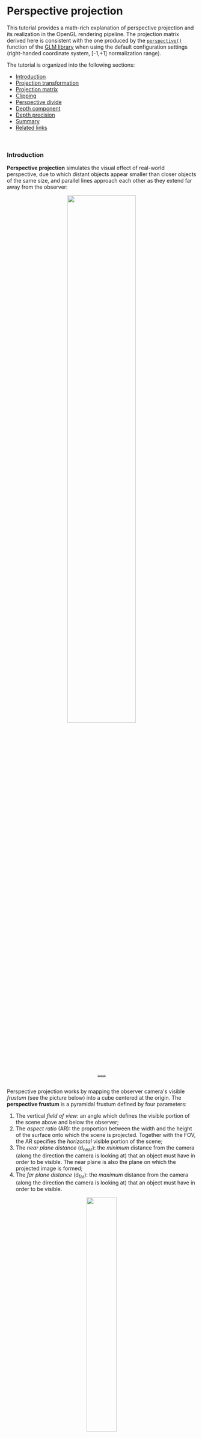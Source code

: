 ﻿# Perspective projection

This tutorial provides a math-rich explanation of perspective projection and its realization in
the OpenGL rendering pipeline.
The projection matrix derived here is consistent with the one produced by the 
[`perspective()`](https://github.com/inviwo/glm/blob/master/glm/ext/matrix_clip_space.inl#L238-L252)
function of the [GLM library](https://github.com/inviwo/glm) when using the default configuration
settings (right-handed coordinate system, [-1,+1] normalization range).

The tutorial is organized into the following sections:

- [Introduction](#Introduction)
- [Projection transformation](#ProjectionTransformation)
- [Projection matrix](#ProjectionMatrix)
- [Clipping](#Clipping)
- [Perspective divide](#PerspectiveDivide)
- [Depth component](#DepthComponent)
- [Depth precision](#DepthPrecision)
- [Summary](#Summary)
- [Related links](#RelatedLinks)

<br/>

<a name="Introduction"></a>
### Introduction

**Perspective projection** simulates the visual effect of real-world perspective, due to which
distant objects appear smaller than closer objects of the same size, and parallel lines approach
each other as they extend far away from the observer:

<div style="text-align:center; font-size:4pt">
    <img width="60%" src="Images/Photos/Railroad.jpg" />
    <br/>
    <a href="https://fspy.io/basics/">(source)</a>
</div>

<br>

Perspective projection works by mapping the observer camera's visible *frustum* (see the picture
below) into a cube centered at the origin. The **perspective frustum** is a pyramidal frustum
defined by four parameters:

1. The vertical *field of view*: an angle which defines the visible portion of the scene above and
below the observer;
2. The *aspect ratio* (AR): the proportion between the width and the height of the surface onto
which the scene is projected. Together with the FOV, the AR specifies the *horizontal* visible
portion of the scene;
3. The *near plane distance* (d<sub>near</sub>): the *minimum* distance from the camera (along the
direction the camera is looking at) that an object must have in order to be visible. The near plane
is also the plane on which the projected image is formed;
4. The *far plane distance* (d<sub>far</sub>): the *maximum* distance from the camera (along the
direction the camera is looking at) that an object must have in order to be visible.

<div style="text-align:center">
    <img width="40%" src="Images/Diagrams/PerspectiveFrustum.png"/>
</div>

<br>

Points that lie within the perspective frustrum defined above will be projected on the rendering
surface; points that lie outside the frustum will be clipped and not visible.

It is worth stressing that in OpenGL's right-handed coordinate system the camera looks down the
**negative** Z axis. Therefore, the Z coordinate of the near and far planes will be equal to
(respectively) **-d<sub>near</sub>** and **-d<sub>far</sub>** rather than d<sub>near</sub> and
d<sub>far</sub>.

<a name="ProjectionTransformation"></a>
### Projection transformation

In order to accomplish the visual effect of real-world perspective, the X and Y coordinates of a
projected point need to be scaled based on that point's distance from the camera. The following
diagram illustrates the geometric relationship between the Y coordinate y<sub>v</sub> of a 
view-space point **p<sub>v</sub>**=(x<sub>v</sub>,y<sub>v</sub>,z<sub>v</sub>) and the Y coordinate
y<sub>near</sub> of **p<sub>v</sub>**'s projection *on the near plane*, which is the plane on which
the projected image is formed:

<div style="text-align:center">
    <img width="50%" src="Images/Diagrams/PerspectiveY.png"/>
</div>

<br>

Once again, keep in mind that z<sub>v</sub>, the Z coordinate of view-space point
**p<sub>v</sub>**, is a *negative* value. Triangle similarity allows determining the value of
y<sub>near</sub>:

<div style="text-align:center">
    <img width="30%" src="Images/Equations/PerspectiveYNear.png"/>
</div>

<br>

<a name="PositiveZValues"></a>
The expression on the right side of equation (1) is well-defined if and only if z<sub>v</sub> is
different from 0 - notice that positive z<sub>v</sub> coordinates would be projected by (1) to
*negated* values of y<sub>near</sub>, thus forming an upside-down image.

In order for OpenGL to deal with projected coordinates in a way that is independent of the size of
the rendering surface, the value obtained in (1) is **normalized** in such a way that visible
coordinates get mapped to the range [-1,+1].
To perform this normalization we must obtain the minimum and maximum Y coordinates of *visible*
points projected on the near plane.
These values are given by the intersection of the near plane and the angular section defined by the
FOV (denoted as 𝛼 in the picture below):

<div style="text-align:center">
    <img width="50%" src="Images/Diagrams/PerspectiveYNormalization.png"/>
</div>

<br>

The y<sub>max</sub> value can be computed from the FOV and the d<sub>near</sub> distance through
simple trigonometry:

<div style="text-align:center">
    <img width="30%" src="Images/Equations/PerspectiveYMax.png"/>
</div>

<br>

Since the vertical view range is symmetrical, y<sub>min</sub> is equal to -y<sub>max</sub>.
Equations (1) and (2) can be combined to obtain the **normalized device coordinate** (NDC)
y<sub>min</sub>:

<div style="text-align:center">
    <img width="65%" src="Images/Equations/PerspectiveYNdc.png"/>
</div>

<br>

The computation of x<sub>near</sub> is similar to the computation of y<sub>near</sub> in equation
(1), yielding the following result:

<div style="text-align:center">
    <img width="30%" src="Images/Equations/PerspectiveXNear.png"/>
</div>

<br/>

Normalization of the X coordinate slightly differs from normalization of the Y coordinate though,
because the X range is not defined by means of an angular range, but rather through a stretching
factor relative to the Y range - the *aspect ratio* (AR), denoted as 𝜌 in formula (5) below:

<div style="text-align:center">
    <img width="30%" src="Images/Equations/PerspectiveXMax.png"/>
</div>

<br/>

The value of x<sub>ndc</sub> can then be obtained by normalizing x<sub>near</sub> just like we did
for y<sub>ndc</sub> in equation (6):

<div style="text-align:center">
    <img width="65%" src="Images/Equations/PerspectiveXNdc.png"/>
</div>

<br>

<a name="ProjectionMatrix"></a>
### Projection matrix

The transformations in equations (3) and (6) are **non-linear**, and as such they cannot be applied
through multiplication by some matrix P; in particular, there is no way to obtain -z<sub>v</sub> as
a divisor for any arbitrary vector **p<sub>v</sub>** through multiplication by the *same* matrix P.
This is unfortunate, because representing linear transformations as matrices allows for efficient
and convenient processing.

We can, however, define a matrix P that *almost* represents transformations (3) and (6) - ignore
the placeholder question marks for the time being, they will be replaced later on:

<div style="text-align:center">
    <img width="22%" src="Images/Equations/PerspectiveXYMatrix.png"/>
</div>

<br>

If we multiply a view-space point **p<sub>v</sub>** (with a fourth component set to 1 for reasons
that will become apparent later on) by P we will get the right side of equations (3) and (6) for X
and Y coordinates *except* for the division by -z<sub>v</sub> (something we will fix
[in a later section](#PerspectiveDivide)):

<div style="text-align:center">
    <img width="30%" src="Images/Equations/PerspectiveXYClipSpace.png"/>
</div>

<br>

Notice that even though the division by -z<sub>v</sub> was not performed, the value -z<sub>v</sub>
has been stored in the fourth component (w<sub>c</sub>) of the resulting clip-space vector.
Because of this, and because of equations (3) and (6), the following fundamental equivalence holds: 

<div style="text-align:center">
    <img width="35%" src="Images/Equations/PerspectiveNdcClipSpaceRelation.png"/>
</div>

<br>

Vector **p<sub>c</sub>**=(x<sub>c</sub>, y<sub>c</sub>, z<sub>c</sub>, w<sub>c</sub>) is called the
**clip space** projection of **p<sub>v</sub>**.
The reason why it is called *clip* space is that these coordinates are used by the GPU to perform
*clipping*.

<a name="Clipping"></a>
### Clipping

Clipping is the operation that determines which portions of a (projected) primitive lie within the
visible NDC unit cube and which do not, and excludes the latter from rendering.
The picture below illustrates the concept for the XY plane, but it is important to keep in mind
that clipping is performed against a 3D *volume*:

<div style="text-align:center">
    <img width="60%" src="Images/Diagrams/Clipping.png"/>
</div>

<br>

It is interesting to observe that clipping can actually cause *new* primitives to be generated, as
is the case for the triangle near the bottom-right corner of the clipping area in the picture
above.

Clipping is an optimization that can significantly speed up the rendering pipeline, but it is not
*just* an optimization.
[As previously discussed](#PositiveZValues), the transformation realized by projection matrix (7)
will project vertices with positive z<sub>v</sub> coordinates (i.e. vertices lying *behind* the
camera) on the near plane with *mirrored* XY coordinates.
Since we do not want objects behind the camera to be displayed on the the screen - let alone
mirrored -, we need to
prevent such points from being further processed by the rendering pipeline - which is exactly what
clipping is for.

As we can see from equation (8), the *negated* value of z<sub>v</sub> is stored in w<sub>c</sub>,
the W component of clip-space point **p<sub>c</sub>**.
We want to clip points with a positive z<sub>v</sub>, i.e. points with a *negative* w<sub>c</sub>;
and since the projection transformation is not defined for w<sub>c</sub>=0, only points with a
*positive* w<sub>c</sub> clip-space coordinate shall eventually be rendered.

Because we constructed matrix (7) with the intent of mapping visible points to the origin-centered
unit cube *in NDC coordinates*, and because - as shown in equation (9) NDC coordinates are obtained
by dividing clip space coordinates by their w<sub>c</sub> component, the following conditions must
be satisfied in order for a point *not* to be clipped:

<div style="text-align:center">
    <img width="57%" src="Images/Equations/PerspectiveClipConditions.png"/>
</div>

<br>

We can see from equation (10) that the clipping volume for a clip-space point is a cube whose size
is equal to the distance from the camera of the corresponding view-space point.

<a name="PerspectiveDivide"></a>
### Perspective divide

When we introduced clip-space coordinates in equation (8) we mentioned that even though the
division by -z<sub>v</sub> was not performed when multiplying the view-space point
**p<sub>v</sub>** by the projection matrix (7), the value -z<sub>v</sub> happened to be stored in
the fourth component (w<sub>c</sub>) of the clip-space projected vector.
Of course this is not by accident: the value of the third element of the last row of matrix (7) has
been set to -1 precisely for this purpose.

The rationale behind this is that with OpenGL the GPU performs the division by w<sub>c</sub>
*implicitly* whenever the fragment shader is fed with (interpolated) vertex coordinates emitted by
the vertex shader.[<sup>1</sup>](#HomogenousCoordinates)
This implicit division by w<sub>c</sub> is called the **perspective divide** and it is only
performed for vertices that have not been clipped.

When combined with matrix P from (7), the perspective divide completes the transformation of
view-space points into their NDC projection:

<div style="text-align:center">
    <img width="35%" src="Images/Equations/PerspectiveXYNdc.png"/>
</div>

<br>

It is easy to verify that the X and Y components on right side of equation (11) do indeed coincide
with the right sides of equations (3) and (6).

Storing the perspective divisor in the w<sub>c</sub> component is something more than just a
convenient trick for realizing the perspective divide: it is a well-known and elegant way of
generalizing Cartesian coordinates to 
<a href="https://en.wikipedia.org/wiki/Homogeneous_coordinates"><i>homogenous coordinates</i></a>.

Our projection matrix (7) is still incomplete though, and so are (as a consequence) the right sides
of equations (8) and (11): we are missing the matrix coefficients that allow computing the
z<sub>ndc</sub> coordinate, also known as the *depth* component.

</br>

<a name="DepthComponent"></a>
### Depth component

Although the z<sub>ndc</sub> coordinate is not used for rendering purposes (after all, points are
rendered on a 2D surface) it is required for
[Z-buffering and depth testing](https://en.wikipedia.org/wiki/Z-buffering).
The purpose of depth testing is to correctly handle the rendering of overlapping primitives that
get projected onto the same XY coordinates on the screen.

After the clip-space coordinates emitted by the vertex shader have been converted to NDC
coordinates through the perspective divide, and assuming those coordinates fall within the unit
cubical range of visible coordinates, the GPU needs to determine whether or not the corresponding
fragment ought to be rendered on the screen.
To make this decision the GPU keeps track, for every fragment, of the NDC Z coordinate of the last
vertex that was rendered on that fragment.
A special buffer with the same width and height of the screen - the **depth buffer** - is used to
store these coordinate values.
If the vertex to be rendered on a given fragment has an NDC Z coordinate which is greater than the
value stored in the depth buffer for that fragment (meaning that it is farther from the camera than
the vertex that was last rendered on the same fragment), the vertex is discarded and does not get
rendered.<sup>[1](#EarlyDepthTesting)</sup>

To obtain the NDC Z coordinate of a projected point, the placeholder question marks in our
perspective matrix (7) need to be replaced with coefficients that would yield the desired values
of z<sub>ndc</sub> after matrix multiplication and perspective divide.
But what are the desired values of z<sub>ndc</sub>, and how to determine the coefficients that
yield them?

First of all, let's start by giving these coefficients a symbolic name. We will use 𝛾 and 𝛿:

<div style="text-align:center">
    <img width="22%" src="Images/Equations/PerspectiveZMatrix.png"/>
</div>

<br>

The question mark on the right side of equation (8) can now be replaced by an expression in terms
of 𝛾 and 𝛿 to represent the clip space coordinate z<sub>c</sub>:

<div style="text-align:center">
    <img width="30%" src="Images/Equations/PerspectiveParametricZClipSpace.png"/>
</div>

<br>

The corresponding NDC coordinate resulting from the perspective divide is then given by:

<div style="text-align:center">
    <img width="30%" src="Images/Equations/PerspectiveParametricZNdc.png"/>
</div>

<br>

Our goal is to find out the values of 𝛾 and 𝛿 that cause the visible Z portion of the frustum (i.e.
the view-space coordinate range [-d<sub>near</sub>, -d<sub>far</sub>]) to be mapped to the NDC
range [-1,+1]. Doing so amounts to resolving the linear system (15) below, where the notation
z<sub>ndc</sub>(-z<sub>near</sub>) is used to denote the right side of equation (14) with the value
of z<sub>v</sub> replaced by -z<sub>near</sub> (similarly for z<sub>v</sub>=-z<sub>far</sub>):

<div style="text-align:center">
    <img width="33%" src="Images/Equations/PerspectiveZNdcLinearSystem.png"/>
</div>

<br>

To solve system (15) we first simplify the signs in the two equations, then we solve the upper
equation for 𝛾 as a function of 𝛿:

<div style="text-align:center">
    <img width="68%" src="Images/Equations/GammaDeltaDerivation1.png"/>
</div>

<br>

We can then replace the value of 𝛾 from (16) in the lower equation and determine the value of 𝛿 as
in the following derivation:

<div style="text-align:center">
    <img width="73%" src="Images/Equations/GammaDeltaDerivation2.png"/>
</div>

<br>

By replacing the value of 𝛿 from (17) in the upper equation of (16) we can determine the value of
𝛾 as well:

<div style="text-align:center">
    <img width="75%" src="Images/Equations/GammaDeltaDerivation3.png"/>
</div>

<br>

Now that both coefficients 𝛾 and 𝛿 are known we can provide the complete definition of the
parametric projection matrix P introduced in (12):

<div style="text-align:center">
    <img width="32%" src="Images/Equations/PerspectiveProjectionMatrix.png"/>
</div>

<br>

<a name="EarlyDepthTesting"></a>
<div style="font-size:4pt">
<sup>1</sup> On modern GPUs the depth testing can be performed <i>before</i> the fragment shader is
run. This potentially allows skipping time-consuming lighting calculations if the GPU can deduce
that the fragment won't eventually be visible due to occlusion by another vertex.
This process is called *early depth testing*.
In order for early depth testing to be possible, the fragment shader shall not modify the NDC Z
coordinate.
</div>

</br>

### Depth precision

It is worth stressing that the mapping of view-space Z coordinates to NDC Z coordinates is *not*
linear: the view-space Z coordinate which lies halfway between -z<sub>near</sub> and 
-z<sub>far</sub> does *not* get mapped to the NDC coordinate 0.
The non-linearity of the mapping stems from the fact that z<sub>ndc</sub> (just like all NDC
coordinates) is *inversely* proportional to z<sub>v</sub>.

The graph below depicts the relationship between a view-space point's distance from the camera
(on the horizontal axis) and its projected z<sub>ndc</sub> (on the vertical axis) when
d<sub>near</sub>=0.3 and d<sub>far</sub>=2.5.

<div style="text-align:center">
    <img width="60%" src="Images/Diagrams/PerspectiveZNdcGraph.png"/>
</div>

<br>

As the diagram shows, the distance range that gets mapped to the z<sub>ndc</sub> range [-1,0] is
significantly narrower than the one that gets mapped to [0,+1] - even more so when the value of
d<sub>far</sub> - d<sub>near</sub> is larger than in the example above, as is usually the case in
video games.
In practice, this means that more floating-point precision is available for the depth value of
objects that are close to the camera than for those that are far away.
This is convenient, because closer objects are generally what the viewer focuses on, and a higher
depth precision helps reducing artifacts and contributes to a more realistic rendering of the most
relevant portions of the scene.

</br>

<a name="Summary"></a>
### Summary

When we multiply a view-space point vector
**p<sub>v</sub>**=(x<sub>v</sub>, y<sub>v</sub>, z<sub>v</sub>, w<sub>v</sub>) by projection matrix
(19) we obtain its *clip space* transformation
**c**=(x<sub>c</sub>, y<sub>c</sub>, z<sub>c</sub>, w<sub>c</sub>):

<div style="text-align:center">
    <img width="43%" src="Images/Equations/PerspectiveClipSpace.png"/>
</div>

<br>

The GPU uses these coordinates to perform clipping. If the vertex coordinates fall within the
clip volume - which is defined as a cube centered at the origin with side length equal to the value
of the clip-space w<sub>c</sub> component, see equation (10) - the perspective divide is performed.
From the perspective divide we obtain the NDC coordinates:

<div style="text-align:center">
    <img width="50%" src="Images/Equations/PerspectiveNdc.png"/>
</div>

<br>

It is not difficult to verify that the z<sub>ndc</sub> component of the resulting vector in
equation (21) above assumes the value -1 when z<sub>v</sub>=-z<sub>near</sub>, and the value +1
when z<sub>v</sub>=-z<sub>far</sub>.

If the Z component of the NDC coordinate obtained from the perspective divide is larger than the
value currently stored in the depth buffer for the target fragment, the vertex is discarded (and if
early depth testing<sup>[1](#EarlyDepthTesting)</sup> is availble, the fragment shader is not run).

After obtaining the NDC coordinates, the rendering pipeline will have to transform them into screen
coordinates.
This transformation consists of a trivial offsetting and scaling operation; however, since it is
not very closely related to the projection process, it will not be discussed here.

<a name="RelatedLinks"></a>
### Related links

- [OpenGL Projection Matrix](http://www.songho.ca/opengl/gl_projectionmatrix.html)
- [The Perspective and Orthographic Projection Matrix](https://www.scratchapixel.com/lessons/3d-basic-rendering/perspective-and-orthographic-projection-matrix/opengl-perspective-projection-matrix)
- [Homogeneous Coordinates](http://www.songho.ca/math/homogeneous/homogeneous.html)